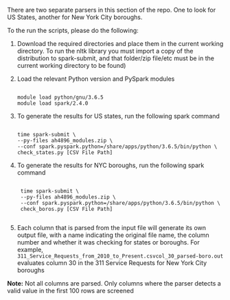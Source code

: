 There are two separate parsers in this section of the repo. One to look for US States, another for New York City boroughs.

To the run the scripts, please do the following:

1. Download the required directories and place them in the current working directory. To run the nltk library you must import a copy of the distribution to spark-submit, and that folder/zip file/etc must be in the current working directory to be found)

2. Load the relevant Python version and PySpark modules

   <pre><code>
   module load python/gnu/3.6.5
   module load spark/2.4.0
   </code></pre>

3. To generate the results for US states, run the following spark command

   <pre><code>
   time spark-submit \
   --py-files ah4896_modules.zip \
   --conf spark.pyspark.python=/share/apps/python/3.6.5/bin/python \
   check_states.py [CSV File Path]
   </code></pre> 

4. To generate the results for NYC boroughs, run the following spark command 

    <pre><code>
    time spark-submit \
    --py-files ah4896_modules.zip \
    --conf spark.pyspark.python=/share/apps/python/3.6.5/bin/python \
    check_boros.py [CSV File Path]
    </code></pre>  

5. Each column that is parsed from the input file will generate its own output file, with a name indicating the original file name, the column number and whether it was checking for states or boroughs. For example, `311_Service_Requests_from_2010_to_Present.csvcol_30_parsed-boro.out` evaluates column 30 in the 311 Service Requests for New York City boroughs

<b>Note:</b> Not all columns are parsed. Only columns where the parser detects a valid value in the first 100 rows are screened
